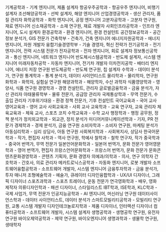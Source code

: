 기계공학과 - 기계 엔지니어, 제품 설계자
항공우주공학과 - 항공우주 엔지니어, 비행기 설계자
조선해양공학과 - 선박 설계자, 해양 엔지니어
산업경영공학과 - 생산 관리자, 품질 관리자
화학공학과 - 화학 엔지니어, 공정 엔지니어
고분자공학과 - 고분자 연구원, 재료 엔지니어
신소재공학과 - 소재 연구원, 재료 개발자
사회인프라공학과 - 인프라 엔지니어, 도시 설계자
환경공학과 - 환경 엔지니어, 환경 컨설턴트
공간정보공학과 - 공간 정보 분석가, GIS 전문가
건축학부 - 건축가, 건축 엔지니어
에너지자원공학과 - 에너지 엔지니어, 자원 개발자
융합기술경영학부 - 기술 경영자, 혁신 전략가
전기공학과 - 전기 엔지니어, 전력 시스템 전문가
전자공학과 - 전자 엔지니어, 회로 설계자
정보통신공학과 - 통신 엔지니어, 네트워크 엔지니어
반도체시스템공학과 - 반도체 설계자, 시스템 엔지니어
미래자동차공학 - 자동차 엔지니어, 전기차 개발자
이차전지공학 - 배터리 엔지니어, 에너지 저장 연구원
반도체공학 - 반도체 연구원, 칩 설계자
수학과 - 데이터 분석가, 연구원
통계학과 - 통계 분석가, 데이터 사이언티스트
물리학과 - 물리학자, 연구원
화학과 - 화학자, 실험실 연구원
해양과학과 - 해양학자, 수산 과학자
식품영양학과 - 영양사, 식품 연구원
경영학과 - 경영 컨설턴트, 관리자
글로벌금융학과 - 금융 분석가, 자산 관리자
아태물류학부 - 물류 전문가, 공급망 관리자
국제통상학과 - 무역 전문가, 수출입 관리자
기후위기대응 - 환경 정책 전문가, 기후 컨설턴트
국어교육과 - 국어 교사
영어교육과 - 영어 교사
사회교육과 - 사회 교사
교육학과 - 교육 연구자, 교육 관리자
체육교육과 - 체육 교사, 스포츠 코치
수학교육과 - 수학 교사
행정학과 - 행정 공무원, 정책 분석가
정치외교학과 - 외교관, 정치 분석가
미디어커뮤니케이션학과 - 기자, PR 전문가
경제학과 - 경제 분석가, 금융 연구원
소비자학과 - 소비자 연구원, 마케팅 분석가
아동심리학과 - 심리 상담사, 아동 연구원
사회복지학과 - 사회복지사, 상담사
한국어문학과 - 작가, 편집자
사학과 - 역사 연구원, 학예사
철학과 - 철학 연구자, 작가
중국학과 - 중국어 번역가, 무역 전문가
일본언어문화학과 - 일본어 번역가, 문화 전문가
영어영문학과 - 영어 번역가, 편집자
프랑스언어문화학과 - 프랑스어 번역가, 문화 전문가
문화콘텐츠문화경영학과 - 콘텐츠 기획자, 문화 경영자
의예과/의학과 - 의사, 연구 의학자
간호학과 - 간호사, 의료 관리자
메카트로닉스공학과 - 자동화 엔지니어, 로봇 개발자
소프트웨어융합공학과 - 소프트웨어 개발자, 시스템 엔지니어
금융투자학과 - 금융 분석가, 투자 매니저
조형예술학과 - 예술가, 큐레이터
디자인융합학과 - UX/UI 디자이너, 그래픽 디자이너
스포츠과학과 - 스포츠 트레이너, 운동 전문가
연극영화학과 - 배우, 영화 제작자
의류디자인학과 - 패션 디자이너, 스타일리스트
IBT학과, ISE학과, KLC학과 - 국제 사업가, 무역 전문가
인공지능공학과 - AI 엔지니어, 머신러닝 연구원
데이터사이언스학과 - 데이터 사이언티스트, 데이터 분석가
스마트모빌리티공학과 - 모빌리티 연구원, 교통 시스템 개발자
디자인테크놀로지학과 - 제품 디자이너, 인터랙션 디자이너
컴퓨터공학과 - 소프트웨어 개발자, 시스템 설계자
생명공학과 - 생명공학 연구원, 유전자 연구원
바이오제약공학과 - 제약 연구원, 바이오엔지니어
생명과학과 - 생물학 연구원, 생태학자
